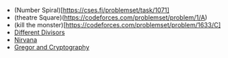 - (Number Spiral)[https://cses.fi/problemset/task/1071]
- (theatre Square)(https://codeforces.com/problemset/problem/1/A)
- (kill the monster)[https://codeforces.com/problemset/problem/1633/C]
- [Different Divisors](https://codeforces.com/problemset/problem/1474/B)
- [Nirvana](https://codeforces.com/problemset/problem/1143/B)
- [Gregor and Cryptography](https://codeforces.com/contest/1549/problem/A)
